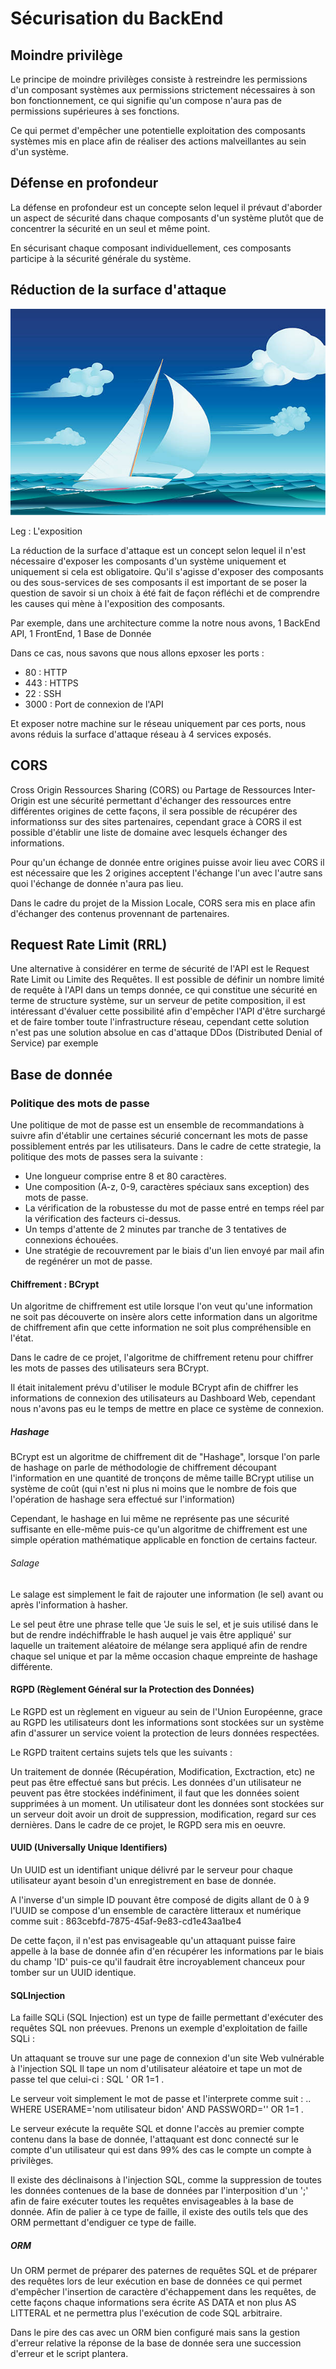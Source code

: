 # Sécurisation du BackEnd

## Moindre privilège

Le principe de moindre privilèges consiste à restreindre les permissions d'un composant systèmes aux permissions strictement nécessaires à son bon fonctionnement, ce qui signifie qu'un compose n'aura pas de permissions supérieures à ses fonctions.

Ce qui permet d'empêcher une potentielle exploitation des composants systèmes mis en place afin de réaliser des actions malveillantes au sein d'un système.

## Défense en profondeur

La défense en profondeur est un concepte selon lequel il prévaut d'aborder un aspect de sécurité dans chaque composants d'un système plutôt que de concentrer la sécurité en un seul et même point.

En sécurisant chaque composant individuellement, ces composants participe à la sécurité générale du système.

## Réduction de la surface d'attaque

![](imgs/voile.jpg)

Leg : L'exposition

La réduction de la surface d'attaque est un concept selon lequel il n'est nécessaire d'exposer les composants d'un système uniquement et uniquement si cela est obligatoire.
Qu'il s'agisse d'exposer des composants ou des sous-services de ses composants il est important de se poser la question de savoir si un choix à été fait de façon réfléchi et de comprendre les causes qui mène à l'exposition des composants.

Par exemple, dans une architecture comme la notre nous avons, 1 BackEnd API, 1 FrontEnd, 1 Base de Donnée

Dans ce cas, nous savons que nous allons epxoser les ports :

- 80 : HTTP
- 443 : HTTPS
- 22 : SSH
- 3000 : Port de connexion de l'API

Et exposer notre machine sur le réseau uniquement par ces ports, nous avons réduis la surface d'attaque réseau à 4 services exposés.

## CORS

Cross Origin Ressources Sharing (CORS) ou Partage de Ressources Inter-Origin
est une sécurité permettant d'échanger des ressources entre différentes origines
de cette façons, il sera possible de récupérer des informationss sur des sites partenaires,
cependant grace à CORS il est possible d'établir une liste de domaine avec lesquels échanger des informations.

Pour qu'un échange de donnée entre origines puisse avoir lieu avec CORS
il est nécessaire que les 2 origines acceptent l'échange l'un avec l'autre
sans quoi l'échange de donnée n'aura pas lieu.

Dans le cadre du projet de la Mission Locale, CORS sera mis en place afin d'échanger des contenus provennant de partenaires.

## Request Rate Limit (RRL)

Une alternative à considérer en terme de sécurité de l'API est le Request Rate Limit ou Limite des Requêtes.
Il est possible de définir un nombre limité de requête à l'API dans un temps donnée, ce qui constitue une sécurité en terme de structure système, sur un serveur de petite composition, il est intéressant d'évaluer cette possibilité afin d'empêcher l'API d'être surchargé et de faire tomber toute l'infrastructure réseau, cependant cette solution n'est pas une solution absolue en cas d'attaque DDos (Distributed Denial of Service) par exemple

## Base de donnée

### Politique des mots de passe

Une politique de mot de passe est un ensemble de recommandations à suivre afin d'établir une certaines sécurié concernant les mots de passe possiblement entrés par les utilisateurs.
Dans le cadre de cette strategie, la politique des mots de passes sera la suivante :

- Une longueur comprise entre 8 et 80 caractères.
- Une composition (A-z, 0-9, caractères spéciaux sans exception) des mots de passe.
- La vérification de la robustesse du mot de passe entré en temps réel par la vérification des facteurs ci-dessus.
- Un temps d'attente de 2 minutes par tranche de 3 tentatives de connexions échouées.
- Une stratégie de recouvrement par le biais d'un lien envoyé par mail afin de regénérer un mot de passe.

#### Chiffrement : BCrypt

Un algoritme de chiffrement est utile lorsque l'on veut qu'une information ne soit pas découverte
on insère alors cette information dans un algoritme de chiffrement afin que cette information ne soit plus compréhensible en l'état.

Dans le cadre de ce projet, l'algoritme de chiffrement retenu pour chiffrer les mots de passes des utilisateurs sera BCrypt.

Il était initalement prévu d'utiliser le module BCrypt afin de chiffrer les informations de connexion des utilisateurs au Dashboard Web, cependant nous n'avons pas eu le temps de mettre en place ce système de connexion.

##### Hashage

BCrypt est un algoritme de chiffrement dit de "Hashage", lorsque l'on parle de hashage
on parle de méthodologie de chiffrement découpant l'information en une quantité de tronçons de même taille
BCrypt utilise un système de coût (qui n'est ni plus ni moins que le nombre de fois que l'opération de hashage sera effectué sur l'information)

Cependant, le hashage en lui même ne représente pas une sécurité suffisante en elle-même
puis-ce qu'un algoritme de chiffrement est une simple opération mathématique applicable en fonction de certains facteur.

###### Salage 

Le salage est simplement le fait de rajouter une information (le sel) avant ou après l'information à hasher.

Le sel peut être une phrase telle que 'Je suis le sel, et je suis utilisé dans le but de rendre indéchiffrable le hash auquel je vais être appliqué' sur laquelle un traitement aléatoire de mélange sera appliqué afin de rendre chaque sel unique et par la même occasion chaque empreinte de hashage différente.

#### RGPD (Règlement Général sur la Protection des Données)

Le RGPD est un règlement en vigueur au sein de l'Union Européenne, grace au RGPD les utilisateurs dont les informations sont stockées sur un système afin d'assurer un service voient la protection de leurs données respectées.

Le RGPD traitent certains sujets tels que les suivants :

Un traitement de donnée (Récupération, Modification, Exctraction, etc) ne peut pas être effectué sans but précis.
Les données d'un utilisateur ne peuvent pas être stockées indéfiniment, il faut que les données soient supprimées à un moment.
Un utilisateur dont les données sont stockées sur un serveur doit avoir un droit de suppression, modification, regard sur ces dernières.
Dans le cadre de ce projet, le RGPD sera mis en oeuvre.

#### UUID (Universally Unique Identifiers)

Un UUID est un identifiant unique délivré par le serveur pour chaque utilisateur ayant besoin d'un enregistrement en base de donnée.

A l'inverse d'un simple ID pouvant être composé de digits allant de 0 à 9
l'UUID se compose d'un ensemble de caractère litteraux et numérique comme suit : 863cebfd-7875-45af-9e83-cd1e43aa1be4

De cette façon, il n'est pas envisageable qu'un attaquant puisse faire appelle à la base de donnée afin d'en récupérer les informations par le biais du champ 'ID' puis-ce qu'il faudrait être incroyablement chanceux pour tomber sur un UUID identique.

#### SQLInjection

La faille SQLi (SQL Injection) est un type de faille permettant d'exécuter des requêtes SQL non préevues.
Prenons un exemple d'exploitation de faille SQLi :

Un attaquant se trouve sur une page de connexion d'un site Web vulnérable à l'injection SQL
Il tape un nom d'utilisateur aléatoire et tape un mot de passe tel que celui-ci : SQL ' OR 1=1  .

Le serveur voit simplement le mot de passe et l'interprete comme suit : .. WHERE USERAME='nom utilisateur bidon' AND PASSWORD='' OR 1=1 .

Le serveur exécute la requête SQL et donne l'accès au premier compte contenu dans la base de donnée, l'attaquant est donc connecté sur le compte d'un utilisateur qui est dans 99% des cas le compte un compte à privilèges.

Il existe des déclinaisons à l'injection SQL, comme la suppression de toutes les données contenues de la base de données par l'interposition d'un ';' afin de faire exécuter toutes les requêtes envisageables à la base de donnée.
Afin de palier à ce type de faille, il existe des outils tels que des ORM permettant d'endiguer ce type de faille.

##### ORM

Un ORM permet de préparer des paternes de requêtes SQL et de préparer des requêtes lors de leur exécution en base de données
ce qui permet d'empêcher l'insertion de caractère d'échappement dans les requêtes, de cette façons
chaque informations sera écrite AS DATA et non plus AS LITTERAL et ne permettra plus l'exécution de code SQL arbitraire.

Dans le pire des cas avec un ORM bien configuré mais sans la gestion d'erreur relative
la réponse de la base de donnée sera une succession d'erreur et le script plantera.